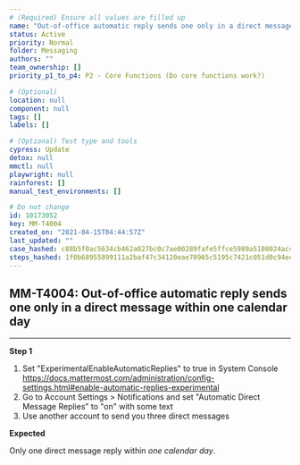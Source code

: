 ```yaml
---
# (Required) Ensure all values are filled up
name: "Out-of-office automatic reply sends one only in a direct message within one calendar day"
status: Active
priority: Normal
folder: Messaging
authors: ""
team_ownership: []
priority_p1_to_p4: P2 - Core Functions (Do core functions work?)

# (Optional)
location: null
component: null
tags: []
labels: []

# (Optional) Test type and tools
cypress: Update
detox: null
mmctl: null
playwright: null
rainforest: []
manual_test_environments: []

# Do not change
id: 10173052
key: MM-T4004
created_on: "2021-04-15T04:44:57Z"
last_updated: ""
case_hashed: c88b5f0ac5634cb462a027bc0c7ae00289fafe5ffce5989a5108024ac43ff02e1a0f2c4d2cffcf9e9ee6f8a28f6ff219
steps_hashed: 1f0b68955899111a2baf47c34120eae70965c5195c7421c051d0c94ec130940a9a21745083ec0232d7a3a58f7aa6a57b
---
```


<!-- (Auto-generated) Based on frontmatter's "key" and "name" -->

## MM-T4004: Out-of-office automatic reply sends one only in a direct message within one calendar day

---

**Step 1**

1. Set "ExperimentalEnableAutomaticReplies" to true in System Console <https://docs.mattermost.com/administration/config-settings.html#enable-automatic-replies-experimental>
2. Go to Account Settings > Notifications and set "Automatic Direct Message Replies" to "on" with some text
3. Use another account to send you three direct messages

**Expected**

Only one direct message reply within _one calendar day_.
